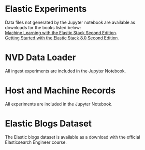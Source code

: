 # Elastic Experiments
Data files not generated by the Jupyter notebook are available as downloads for the books listed below:  
[Machine Learning with the Elastic Stack Second Edition](https://github.com/PacktPublishing/Machine-Learning-with-Elastic-Stack-Second-Edition).  
[Getting Started with the Elastic Stack 8.0 Second Edition](https://github.com/PacktPublishing/Getting-Started-with-Elastic-Stack-8.0).  
  
# NVD Data Loader
All ingest experiments are included in the Jupyter Notebook.    
  
# Host and Machine Records
All experiments are included in the Jupyter Notebook.  

# Elastic Blogs Dataset
The Elastic blogs dataset is available as a download with the official Elasticsearch Engineer course.  
